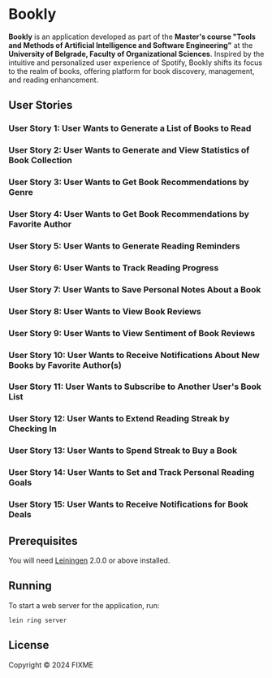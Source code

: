 # Bookly

**Bookly** is an application developed as part of the **Master's course "Tools and Methods of Artificial Intelligence and Software Engineering"** at the **University of Belgrade, Faculty of Organizational Sciences**. Inspired by the intuitive and personalized user experience of Spotify, Bookly shifts its focus to the realm of books, offering platform for book discovery, management, and reading enhancement.

## User Stories

### User Story 1: User Wants to Generate a List of Books to Read

### User Story 2: User Wants to Generate and View Statistics of Book Collection

### User Story 3: User Wants to Get Book Recommendations by Genre

### User Story 4: User Wants to Get Book Recommendations by Favorite Author

### User Story 5: User Wants to Generate Reading Reminders

### User Story 6: User Wants to Track Reading Progress

### User Story 7: User Wants to Save Personal Notes About a Book

### User Story 8: User Wants to View Book Reviews

### User Story 9: User Wants to View Sentiment of Book Reviews

### User Story 10: User Wants to Receive Notifications About New Books by Favorite Author(s)

### User Story 11: User Wants to Subscribe to Another User's Book List

### User Story 12: User Wants to Extend Reading Streak by Checking In

### User Story 13: User Wants to Spend Streak to Buy a Book

### User Story 14: User Wants to Set and Track Personal Reading Goals

### User Story 15: User Wants to Receive Notifications for Book Deals

## Prerequisites

You will need [Leiningen][] 2.0.0 or above installed.

[leiningen]: https://github.com/technomancy/leiningen

## Running

To start a web server for the application, run:

    lein ring server

## License

Copyright © 2024 FIXME
